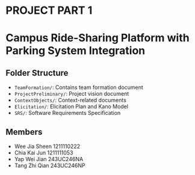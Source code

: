 # PROJECT PART 1 
# Campus Ride-Sharing Platform with Parking System Integration

## Folder Structure

- `TeamFormation/`: Contains team formation document
- `ProjectPreliminary/`: Project vision document
- `ContextObjects/`: Context-related documents
- `Elicitation/`: Elicitation Plan and Kano Model
- `SRS/`: Software Requirements Specification

## Members

- Wee Jia Sheen 1211110222
- Chia Kai Jun  1211111053
- Yap Wei Jian  243UC246NA
- Tang Zhi Qian 243UC246NP   
